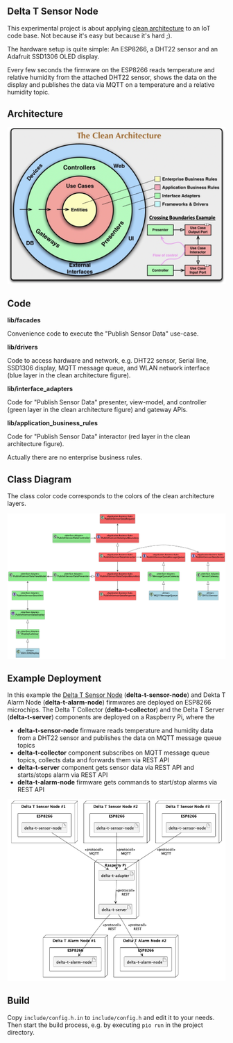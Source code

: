 ## Delta T Sensor Node

This experimental project is about applying [clean architecture](https://github.com/r42sys/clean-architecture) to an IoT
code base. Not because it's easy but because it's hard ;).

The hardware setup is quite simple: An ESP8266, a DHT22 sensor and an Adafruit SSD1306 OLED display.

Every few seconds the firmware on the ESP8266 reads temperature and relative humidity from the attached DHT22 sensor, 
shows the data on the display and publishes the data via MQTT on a temperature and a relative humidity topic.

## Architecture

![Clean Architecture](doc/clean-architecture.png)

## Code

**lib/facades**

Convenience code to execute the "Publish Sensor Data" use-case.

**lib/drivers**

Code to access hardware and network, e.g. DHT22 sensor, Serial line, SSD1306 display, MQTT message queue, and WLAN 
network interface (blue layer in the clean architecture figure).

**lib/interface_adapters**

Code for "Publish Sensor Data" presenter, view-model, and controller (green layer in the clean architecture figure) and 
gateway APIs.

**lib/application_business_rules**

Code for "Publish Sensor Data" interactor (red layer in the clean architecture figure).

Actually there are no enterprise business rules.

## Class Diagram

The class color code corresponds to the colors of the clean architecture layers.

![send_sensor_data_class_diagram.png](doc/publish_sensor_data_class_diagram.png)

## Example Deployment

In this example the [Delta T Sensor Node][delta-t-sensor-node] (**delta-t-sensor-node**) and 
Dekta T Alarm Node (**delta-t-alarm-node**) firmwares are deployed on ESP8266 microchips. The Delta T Collector 
(**delta-t-collector**) and the Delta T Server (**delta-t-server**) components are deployed on a Raspberry Pi, where the

- **delta-t-sensor-node** firmware reads temperature and humidity data from a DHT22 sensor and publishes the data on 
  MQTT message queue topics
- **delta-t-collector** component subscribes on MQTT message queue topics, collects data and forwards them via REST API
- **delta-t-server** component gets sensor data via REST API and starts/stops alarm via REST API
- **delta-t-alarm-node** firmware gets commands to start/stop alarms via REST API

![Example Deployment](doc/example-deployment.png)

## Build

Copy `include/config.h.in` to `include/config.h` and edit it to your needs. Then start the build process, e.g. by
executing `pio run` in the project directory.

[delta-t-collector]: <https://github.com/r42sys/delta-t-collector>
[delta-t-alarm-node]: <https://github.com/r42sys/delta-t-alarm-node>
[delta-t-sensor-node]: <https://github.com/r42sys/delta-t-sensor-node>
[delta-t-server]: <https://github.com/r42sys/delta-t-server>